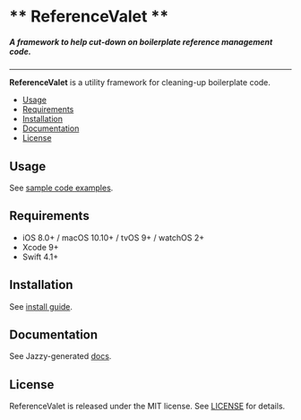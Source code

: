 # ** ReferenceValet **
##### A framework to help cut-down on boilerplate reference management code.

---

**ReferenceValet** is a utility framework for cleaning-up boilerplate code.

- [Usage](#usage)
- [Requirements](#requirements)
- [Installation](#installation)
- [Documentation](#documentation)
- [License](#license)

## Usage

See [sample code examples](https://github.com/harishkataria/ReferenceValet/blob/master/Documentation/Usage.md).

## Requirements

- iOS 8.0+ /  macOS 10.10+ / tvOS 9+ / watchOS 2+
- Xcode 9+
- Swift 4.1+

## Installation

See [install guide](https://github.com/harishkataria/ReferenceValet/blob/master/Documentation/Install.md).

## Documentation

See Jazzy-generated [docs](https://harishkataria.github.io/ReferenceValet/).

## License

ReferenceValet is released under the MIT license. See [LICENSE](https://github.com/harishkataria/ReferenceValet/blob/master/LICENSE) for details.
